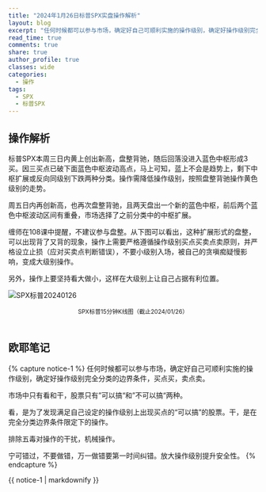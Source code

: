 ```yaml
---
title: "2024年1月26日标普SPX实盘操作解析"
layout: blog
excerpt: "任何时候都可以参与市场，确定好自己可顺利实施的操作级别，确定好操作级别完全分类的边界条件，买点买，卖点卖。。"
read_time: true
comments: true
share: true
author_profile: true
classes: wide
categories:
  - 操作
tags:
  - SPX
  - 标普SPX
---
```


## 操作解析  　

标普SPX本周三日内黄上创出新高，盘整背驰，随后回落没进入蓝色中枢形成3买。因三买点已破下面蓝色中枢波动高点，马上可知，蓝上不会是趋势上，剩下中枢扩展或反向同级别下跌两种分类。操作需降低操作级别，按照盘整背驰操作黄色级别的走势。

周五日内再创新高，也再次盘整背驰，且两天盘出一个新的蓝色中枢，前后两个蓝色中枢波动区间有重叠，市场选择了之前分类中的中枢扩展。

缠师在108课中提醒，不建议参与盘整。从下图可以看出，这种扩展形式的盘整，可以出现背了又背的现象，操作上需要严格遵循操作级别买点买卖点卖原则，并严格设立止损（应对买卖点判断错误），不要小级别入场，被自己的贪嗔痴疑慢影响，变成大级别操作。

另外，操作上要坚持看大做小，这样在大级别上让自己占据有利位置。

![SPX标普20240126](/assets/images/2024/2024-01-26-SPX.png)
<small><center>SPX标普15分钟K线图（截止2024/01/26）</center></small>　 

## 欧耶笔记
{% capture notice-1 %}
任何时候都可以参与市场，确定好自己可顺利实施的操作级别，确定好操作级别完全分类的边界条件，买点买，卖点卖。

市场中只有看和干，股票只有”可以搞“和”不可以搞“两种。

看，是为了发现满足自己设定的操作级别上出现买点的“可以搞”的股票。干，是在完全分类边界条件限定下的操作。

排除五毒对操作的干扰，机械操作。

宁可错过，不要做错，万一做错要第一时间纠错。放大操作级别提升安全性。
{% endcapture %}

<div class="notice--info">{{ notice-1 | markdownify }}</div>



